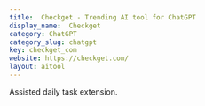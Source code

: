 ```yaml
---
title:  Checkget - Trending AI tool for ChatGPT
display_name:  Checkget
category: ChatGPT
category_slug: chatgpt
key: checkget_com
website: https://checkget.com/
layout: aitool
---
```


Assisted daily task extension.
